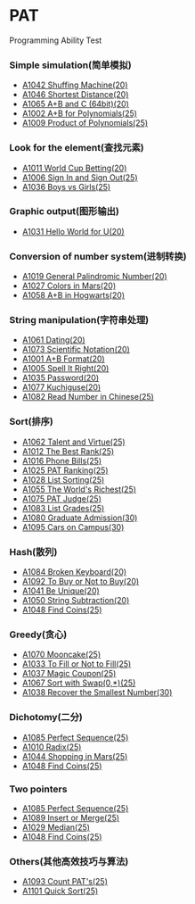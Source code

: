 # PAT
Programming Ability Test

### Simple simulation(简单模拟)
- [A1042 Shuffing Machine(20)]()
- [A1046 Shortest Distance(20)](https://github.com/My-pleasure/PAT/blob/master/PAT-Advanced%20Level-Practice/1046%20Shortest%20Distance%20(20))
- [A1065 A+B and C (64bit)(20)](https://github.com/My-pleasure/PAT/blob/master/PAT-Advanced%20Level-Practice/1065%20A%2BB%20and%20C%20(64bit)%20(20))
- [A1002 A+B for Polynomials(25)](https://github.com/My-pleasure/PAT/blob/master/PAT-Advanced%20Level-Practice/1002%20A%2BB%20for%20Polynomials%20(25))
- [A1009 Product of Polynomials(25)](https://github.com/My-pleasure/PAT/blob/master/PAT-Advanced%20Level-Practice/1009%20Product%20of%20Polynomials%20(25))
### Look for the element(查找元素)
- [A1011 World Cup Betting(20)](https://github.com/My-pleasure/PAT/blob/master/PAT-Advanced%20Level-Practice/1011%20World%20Cup%20Betting%20(20))
- [A1006 Sign In and Sign Out(25)](https://github.com/My-pleasure/PAT/blob/master/PAT-Advanced%20Level-Practice/1006%20Sign%20In%20and%20Sign%20Out%20(25))
- [A1036 Boys vs Girls(25)](https://github.com/My-pleasure/PAT/blob/master/PAT-Advanced%20Level-Practice/1036%20Boys%20vs%20Girls%20(25))
### Graphic output(图形输出)
- [A1031 Hello World for U(20)](https://github.com/My-pleasure/PAT/blob/master/PAT-Advanced%20Level-Practice/1031%20Hello%20World%20for%20U%20(20))
### Conversion of number system(进制转换)
- [A1019 General Palindromic Number(20)](https://github.com/My-pleasure/PAT/blob/master/PAT-Advanced%20Level-Practice/1019%20General%20Palindromic%20Number%20(20))
- [A1027 Colors in Mars(20)](https://github.com/My-pleasure/PAT/blob/master/PAT-Advanced%20Level-Practice/1027%20Colors%20in%20Mars%20(20))
- [A1058 A+B in Hogwarts(20)](https://github.com/My-pleasure/PAT/blob/master/PAT-Advanced%20Level-Practice/1058%20A%2BB%20in%20Hogwarts%20(20))
### String manipulation(字符串处理)
- [A1061 Dating(20)](https://github.com/My-pleasure/PAT/blob/master/PAT-Advanced%20Level-Practice/1061%20Dating%20(20))
- [A1073 Scientific Notation(20)](https://github.com/My-pleasure/PAT/blob/master/PAT-Advanced%20Level-Practice/1073%20Scientific%20Notation%20(20))
- [A1001 A+B Format(20)](https://github.com/My-pleasure/PAT/blob/master/PAT-Advanced%20Level-Practice/1001%20A%2BB%20Format%20(20))
- [A1005 Spell It Right(20)](https://github.com/My-pleasure/PAT/blob/master/PAT-Advanced%20Level-Practice/1005%20Spell%20It%20Right%20(20))
- [A1035 Password(20)](https://github.com/My-pleasure/PAT/blob/master/PAT-Advanced%20Level-Practice/1035%20Password%20(20))
- [A1077 Kuchiguse(20)](https://github.com/My-pleasure/PAT/blob/master/PAT-Advanced%20Level-Practice/1077%20Kuchiguse%20(20))
- [A1082 Read Number in Chinese(25)](https://github.com/My-pleasure/PAT/blob/master/PAT-Advanced%20Level-Practice/1082%20Read%20Number%20in%20Chinese%20(25))
### Sort(排序)
- [A1062 Talent and Virtue(25)](https://github.com/My-pleasure/PAT/blob/master/PAT-Advanced%20Level-Practice/1062%20Talent%20and%20Virtue%20(25))
- [A1012 The Best Rank(25)](https://github.com/My-pleasure/PAT/blob/master/PAT-Advanced%20Level-Practice/1012%20The%20Best%20Rank%20(25))
- [A1016 Phone Bills(25)]()
- [A1025 PAT Ranking(25)](https://github.com/My-pleasure/PAT/blob/master/PAT-Advanced%20Level-Practice/1025%20PAT%20Ranking%20(25))
- [A1028 List Sorting(25)](https://github.com/My-pleasure/PAT/blob/master/PAT-Advanced%20Level-Practice/1028%20List%20Sorting%20(25))
- [A1055 The World's Richest(25)](https://github.com/My-pleasure/PAT/blob/master/PAT-Advanced%20Level-Practice/1055%20The%20World's%20Richest)
- [A1075 PAT Judge(25)](https://github.com/My-pleasure/PAT/blob/master/PAT-Advanced%20Level-Practice/1075%20PAT%20Judge%20(25))
- [A1083 List Grades(25)](https://github.com/My-pleasure/PAT/blob/master/PAT-Advanced%20Level-Practice/1083%20List%20Grades%20(25))
- [A1080 Graduate Admission(30)]()
- [A1095 Cars on Campus(30)]()
### Hash(散列)
- [A1084 Broken Keyboard(20)](https://github.com/My-pleasure/PAT/blob/master/PAT-Advanced%20Level-Practice/1084%20Broken%20Keyboard%20(20))
- [A1092 To Buy or Not to Buy(20)](https://github.com/My-pleasure/PAT/blob/master/PAT-Advanced%20Level-Practice/1092%20To%20Buy%20or%20Not%20to%20Buy%20(20))
- [A1041 Be Unique(20)](https://github.com/My-pleasure/PAT/blob/master/PAT-Advanced%20Level-Practice/1041%20Be%20Unique%20(20))
- [A1050 String Subtraction(20)](https://github.com/My-pleasure/PAT/blob/master/PAT-Advanced%20Level-Practice/1050%20String%20Subtraction%20(20))
- [A1048 Find Coins(25)](https://github.com/My-pleasure/PAT/blob/master/PAT-Advanced%20Level-Practice/1048%20Find%20Coins%20(25))
### Greedy(贪心)
- [A1070 Mooncake(25)](https://github.com/My-pleasure/PAT/blob/master/PAT-Advanced%20Level-Practice/1070%20Mooncake%20(25))
- [A1033 To Fill or Not to Fill(25)]()
- [A1037 Magic Coupon(25)](https://github.com/My-pleasure/PAT/blob/master/PAT-Advanced%20Level-Practice/1037%20Magic%20Coupon%20(25))
- [A1067 Sort with Swap(0,*)(25)](https://github.com/My-pleasure/PAT/blob/master/PAT-Advanced%20Level-Practice/1067%20Sort%20with%20Swap(0%2C*)%20(25))
- [A1038 Recover the Smallest Number(30)](https://github.com/My-pleasure/PAT/blob/master/PAT-Advanced%20Level-Practice/1038%20Recover%20the%20Smallest%20Number%20(30))
### Dichotomy(二分)
- [A1085 Perfect Sequence(25)](https://github.com/My-pleasure/PAT/blob/master/PAT-Advanced%20Level-Practice/1085%20Perfect%20Sequence)
- [A1010 Radix(25)]()
- [A1044 Shopping in Mars(25)](https://github.com/My-pleasure/PAT/blob/master/PAT-Advanced%20Level-Practice/1044%20Shopping%20in%20Mars)
- [A1048 Find Coins(25)](https://github.com/My-pleasure/PAT/blob/master/PAT-Advanced%20Level-Practice/1048%20Find%20Coins%20(25))
### Two pointers
- [A1085 Perfect Sequence(25)](https://github.com/My-pleasure/PAT/blob/master/PAT-Advanced%20Level-Practice/1085%20Perfect%20Sequence)
- [A1089 Insert or Merge(25)](https://github.com/My-pleasure/PAT/blob/master/PAT-Advanced%20Level-Practice/1089%20Insert%20or%20Merge)
- [A1029 Median(25)](https://github.com/My-pleasure/PAT/blob/master/PAT-Advanced%20Level-Practice/1029%20Median)
- [A1048 Find Coins(25)](https://github.com/My-pleasure/PAT/blob/master/PAT-Advanced%20Level-Practice/1048%20Find%20Coins%20(25))
### Others(其他高效技巧与算法)
- [A1093 Count PAT's(25)](https://github.com/My-pleasure/PAT/blob/master/PAT-Advanced%20Level-Practice/1093%20Count%20PAT's)
- [A1101 Quick Sort(25)](https://github.com/My-pleasure/PAT/blob/master/PAT-Advanced%20Level-Practice/1101%20Quick%20Sort)
